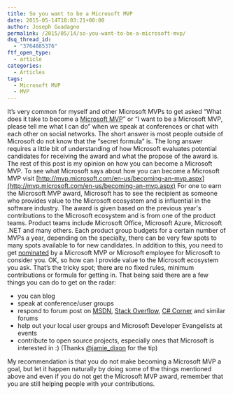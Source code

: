 ```yaml
---
title: So you want to be a Microsoft MVP
date: 2015-05-14T18:03:21+00:00
author: Joseph Guadagno
permalink: /2015/05/14/so-you-want-to-be-a-microsoft-mvp/
dsq_thread_id:
  - "3764885376"
ftf_open_type:
  - article
categories:
  - Articles
tags:
  - Microsoft MVP
  - MVP
---
```

It’s very common for myself and other Microsoft MVPs to get asked “What does it take to become a [Microsoft MVP](http://mvp.microsoft.com/en-us/overview.aspx)” or “I want to be a Microsoft MVP, please tell me what I can do” when we speak at conferences or chat with each other on social networks. The short answer is most people outside of Microsoft do not know that the “secret formula” is. The long answer requires a little bit of understanding of how Microsoft evaluates potential candidates for receiving the award and what the propose of the award is. The rest of this post is my opinion on how you can become a Microsoft MVP. To see what Microsoft says about how you can become a Microsoft MVP visit [http://mvp.microsoft.com/en-us/becoming-an-mvp.aspx](http://mvp.microsoft.com/en-us/becoming-an-mvp.aspx) For one to earn the Microsoft MVP award, Microsoft has to see the recipient as someone who provides value to the Microsoft ecosystem and is influential in the software industry. The award is given based on the previous year's contributions to the Microsoft ecosystem and is from one of the product teams. Product teams include Microsoft Office, Microsoft Azure, Microsoft .NET and many others. Each product group budgets for a certain number of MVPs a year, depending on the specialty, there can be very few spots to many spots available to for new candidates. In addition to this, you need to get [nominated](http://mvp.microsoft.com/en-us/nominate-an-mvp.aspx) by a Microsoft MVP or Microsoft employee for Microsoft to consider you. OK, so how can I provide value to the Microsoft ecosystem you ask. That’s the tricky spot; there are no fixed rules, minimum contributions or formula for getting in. That being said there are a few things you can do to get on the radar:

* you can blog
* speak at conference/user groups
* respond to forum post on [MSDN](https://social.msdn.microsoft.com/Forums/en-US/home), [Stack Overflow](http://stackoverflow.com/), [C# Corner](http://www.c-sharpcorner.com/Forums/) and similar forums
* help out your local user groups and Microsoft Developer Evangelists at events
* contribute to open source projects, especially ones that Microsoft is interested in :) (Thanks [@jamie_dixon](https://twitter.com/jamie_dixon) for the tip)

My recommendation is that you do not make becoming a Microsoft MVP a goal, but let it happen naturally by doing some of the things mentioned above and even if you do not get the Microsoft MVP award, remember that you are still helping people with your contributions.